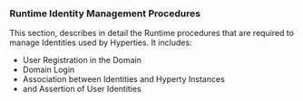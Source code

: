 ### Runtime Identity Management Procedures

This section, describes in detail the Runtime procedures that are required to manage Identities used by Hyperties. It includes:

* User Registration in the Domain
* Domain Login
* Association between Identities and Hyperty Instances
* and Assertion of User Identities

